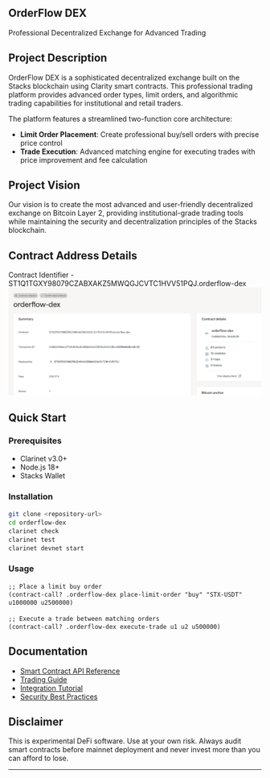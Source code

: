 
## OrderFlow DEX
 Professional Decentralized Exchange for Advanced Trading

## Project Description
OrderFlow DEX is a sophisticated decentralized exchange built on the Stacks blockchain using Clarity smart contracts. This professional trading platform provides advanced order types, limit orders, and algorithmic trading capabilities for institutional and retail traders.

The platform features a streamlined two-function core architecture:
- **Limit Order Placement**: Create professional buy/sell orders with precise price control
- **Trade Execution**: Advanced matching engine for executing trades with price improvement and fee calculation


## Project Vision
Our vision is to create the most advanced and user-friendly decentralized exchange on Bitcoin Layer 2, providing institutional-grade trading tools while maintaining the security and decentralization principles of the Stacks blockchain.


## Contract Address Details
Contract Identifier - ST1Q1TGXY98079CZABXAKZ5MWQGJCVTC1HVV51PQJ.orderflow-dex
![alt text](image.png)

## Quick Start

### Prerequisites
- Clarinet v3.0+
- Node.js 18+
- Stacks Wallet

### Installation
```bash
git clone <repository-url>
cd orderflow-dex
clarinet check
clarinet test
clarinet devnet start
```

### Usage
```clarity
;; Place a limit buy order
(contract-call? .orderflow-dex place-limit-order "buy" "STX-USDT" u1000000 u2500000)

;; Execute a trade between matching orders
(contract-call? .orderflow-dex execute-trade u1 u2 u500000)
```

## Documentation
- [Smart Contract API Reference](docs/api.md)
- [Trading Guide](docs/trading-guide.md)
- [Integration Tutorial](docs/integration.md)
- [Security Best Practices](docs/security.md)


## Disclaimer
This is experimental DeFi software. Use at your own risk. Always audit smart contracts before mainnet deployment and never invest more than you can afford to lose.

---
